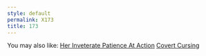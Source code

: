 ```yaml
---
style: default
permalink: X173
title: 173
---
```

You may also like:
[Her Inveterate Patience At Action](http://scp-wiki.net/her-inveterate-patience-in-action)
[Covert Cursing](http://scp-wiki.net/covert-cursing)